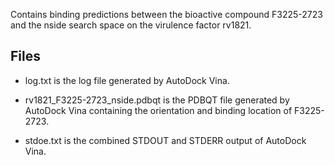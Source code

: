 Contains binding predictions between the bioactive compound F3225-2723 and the nside search space on the virulence factor rv1821.

## Files

- log.txt is the log file generated by AutoDock Vina.

- rv1821_F3225-2723_nside.pdbqt is the PDBQT file generated by AutoDock Vina containing the orientation and binding location of F3225-2723.

- stdoe.txt is the combined STDOUT and STDERR output of AutoDock Vina.

